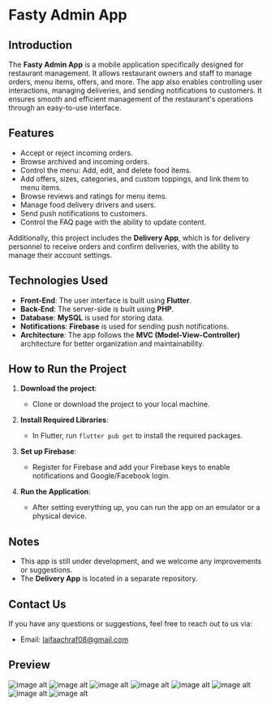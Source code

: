 # Fasty Admin App

## Introduction

The **Fasty Admin App** is a mobile application specifically designed for restaurant management. It allows restaurant owners and staff to manage orders, menu items, offers, and more. The app also enables controlling user interactions, managing deliveries, and sending notifications to customers. It ensures smooth and efficient management of the restaurant's operations through an easy-to-use interface.

## Features

- Accept or reject incoming orders.
- Browse archived and incoming orders.
- Control the menu: Add, edit, and delete food items.
- Add offers, sizes, categories, and custom toppings, and link them to menu items.
- Browse reviews and ratings for menu items.
- Manage food delivery drivers and users.
- Send push notifications to customers.
- Control the FAQ page with the ability to update content.

Additionally, this project includes the **Delivery App**, which is for delivery personnel to receive orders and confirm deliveries, with the ability to manage their account settings.

## Technologies Used

- **Front-End**: The user interface is built using **Flutter**.
- **Back-End**: The server-side is built using **PHP**.
- **Database**: **MySQL** is used for storing data.
- **Notifications**: **Firebase** is used for sending push notifications.
- **Architecture**: The app follows the **MVC (Model-View-Controller)** architecture for better organization and maintainability.

## How to Run the Project

1. **Download the project**:
   - Clone or download the project to your local machine.

2. **Install Required Libraries**:
   - In Flutter, run `flutter pub get` to install the required packages.

3. **Set up Firebase**:
   - Register for Firebase and add your Firebase keys to enable notifications and Google/Facebook login.

4. **Run the Application**:
   - After setting everything up, you can run the app on an emulator or a physical device.

## Notes

- This app is still under development, and we welcome any improvements or suggestions.
- The **Delivery App** is located in a separate repository.

## Contact Us

If you have any questions or suggestions, feel free to reach out to us via:

- Email: laifaachraf08@gmail.com

## Preview
![image alt](https://github.com/achraf-dev8/fasty-admin-app/blob/main/show_images/Copie%20de%20Sans%20titre.png)
![image alt](https://github.com/achraf-dev8/fasty-admin-app/blob/main/show_images/Design%20sans%20t4itre.png)
![image alt](https://github.com/achraf-dev8/fasty-admin-app/blob/main/show_images/Design%20sans%20titre%20(11).png)
![image alt](https://github.com/achraf-dev8/fasty-admin-app/blob/main/show_images/Design%20sans%20titre%20(12).png)
![image alt](https://github.com/achraf-dev8/fasty-admin-app/blob/main/show_images/Design%20sans%20titre%20(2).png)
![image alt](https://github.com/achraf-dev8/fasty-admin-app/blob/main/show_images/Design%20sans%20titre%20(3).png)
![image alt](https://github.com/achraf-dev8/fasty-admin-app/blob/main/show_images/Design%20sans%20titre%20(4).png)
![image alt](https://github.com/achraf-dev8/fasty-admin-app/blob/main/show_images/Design%20sans%20titre.png)
